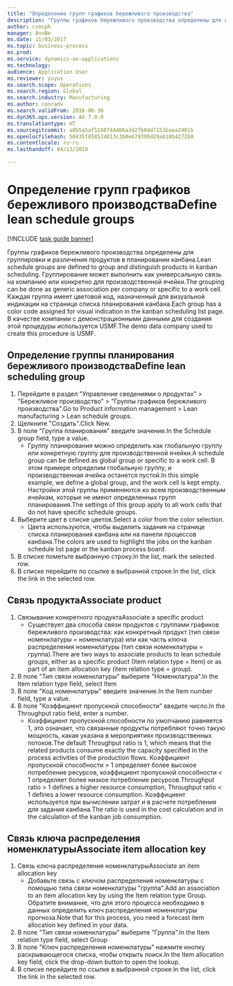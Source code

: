 ```yaml
--- 
title: "Определение групп графиков бережливого производства"
description: "Группы графиков бережливого производства определены для группировки и различения продуктов в планировании канбана."
author: cvocph
manager: AnnBe
ms.date: 11/03/2017
ms.topic: business-process
ms.prod: 
ms.service: dynamics-ax-applications
ms.technology: 
audience: Application User
ms.reviewer: yuyus
ms.search.scope: Operations
ms.search.region: Global
ms.search.industry: Manufacturing
ms.author: conradv
ms.search.validFrom: 2016-06-30
ms.dyn365.ops.version: AX 7.0.0
ms.translationtype: HT
ms.sourcegitcommit: a8b5a5af5108744406a3d2fb84d7151baea2481b
ms.openlocfilehash: 50435f858524013c3b0e67939bd29ab18b4272b0
ms.contentlocale: ru-ru
ms.lasthandoff: 04/13/2018

---
```

# <a name="define-lean-schedule-groups"></a><span data-ttu-id="70c8f-103">Определение групп графиков бережливого производства</span><span class="sxs-lookup"><span data-stu-id="70c8f-103">Define lean schedule groups</span></span>

[!INCLUDE [task guide banner](../../includes/task-guide-banner.md)]

<span data-ttu-id="70c8f-104">Группы графиков бережливого производства определены для группировки и различения продуктов в планировании канбана.</span><span class="sxs-lookup"><span data-stu-id="70c8f-104">Lean schedule groups are defined to group and distinguish products in kanban scheduling.</span></span> <span data-ttu-id="70c8f-105">Группирование может выполнить как универсальную связь на компанию или конкретно для производственной ячейки.</span><span class="sxs-lookup"><span data-stu-id="70c8f-105">The grouping can be done as generic association per company or specific to a work cell.</span></span> <span data-ttu-id="70c8f-106">Каждая группа имеет цветовой код, назначенный для визуальной индикации на странице списка планирования канбана.</span><span class="sxs-lookup"><span data-stu-id="70c8f-106">Each group has a color code assigned for visual indication in the kanban scheduling list page.</span></span> <span data-ttu-id="70c8f-107">В качестве компании с демонстрационными данными для создания этой процедуры используется USMF.</span><span class="sxs-lookup"><span data-stu-id="70c8f-107">The demo data company used to create this procedure is USMF.</span></span>


## <a name="define-lean-scheduling-group"></a><span data-ttu-id="70c8f-108">Определение группы планирования бережливого производства</span><span class="sxs-lookup"><span data-stu-id="70c8f-108">Define lean scheduling group</span></span>
1. <span data-ttu-id="70c8f-109">Перейдите в раздел "Управление сведениями о продуктах" > "Бережливое производство" > "Группы графиков бережливого производства".</span><span class="sxs-lookup"><span data-stu-id="70c8f-109">Go to Product information management > Lean manufacturing > Lean schedule groups.</span></span>
2. <span data-ttu-id="70c8f-110">Щелкните "Создать".</span><span class="sxs-lookup"><span data-stu-id="70c8f-110">Click New.</span></span>
3. <span data-ttu-id="70c8f-111">В поле "Группа планирования" введите значение.</span><span class="sxs-lookup"><span data-stu-id="70c8f-111">In the Schedule group field, type a value.</span></span>
    * <span data-ttu-id="70c8f-112">Группу планирования можно определить как глобальную группу или конкретную группу для производственной ячейки.</span><span class="sxs-lookup"><span data-stu-id="70c8f-112">A schedule group can be defined as global group or specific to a work cell.</span></span> <span data-ttu-id="70c8f-113">В этом примере определим глобальную группу, и производственная ячейка останется пустой.</span><span class="sxs-lookup"><span data-stu-id="70c8f-113">In this simple example, we define a global group, and the work cell is kept empty.</span></span> <span data-ttu-id="70c8f-114">Настройки этой группы применяются ко всем производственным ячейкам, которые не имеют определенных групп планирования.</span><span class="sxs-lookup"><span data-stu-id="70c8f-114">The settings of this group apply to all work cells that do not have specific schedule groups.</span></span>  
4. <span data-ttu-id="70c8f-115">Выберите цвет в списке цветов.</span><span class="sxs-lookup"><span data-stu-id="70c8f-115">Select a color from the color selection.</span></span>
    * <span data-ttu-id="70c8f-116">Цвета используются, чтобы выделить задания на странице списка планирования канбана или на панели процессов канбана.</span><span class="sxs-lookup"><span data-stu-id="70c8f-116">The colors are used to highlight the jobs on the kanban schedule list page or the kanban process board.</span></span>  
5. <span data-ttu-id="70c8f-117">В списке пометьте выбранную строку.</span><span class="sxs-lookup"><span data-stu-id="70c8f-117">In the list, mark the selected row.</span></span>
6. <span data-ttu-id="70c8f-118">В списке перейдите по ссылке в выбранной строке.</span><span class="sxs-lookup"><span data-stu-id="70c8f-118">In the list, click the link in the selected row.</span></span>

## <a name="associate-product"></a><span data-ttu-id="70c8f-119">Связь продукта</span><span class="sxs-lookup"><span data-stu-id="70c8f-119">Associate product</span></span>
1. <span data-ttu-id="70c8f-120">Связывание конкретного продукта</span><span class="sxs-lookup"><span data-stu-id="70c8f-120">Associate a specific product</span></span>
    * <span data-ttu-id="70c8f-121">Существует два способа связи продуктов с группами графиков бережливого производства: как конкретный продукт (тип связи номенклатуры = номенклатура) или как часть ключа распределения номенклатуры (тип связи номенклатуры = группа).</span><span class="sxs-lookup"><span data-stu-id="70c8f-121">There are two ways to associate products to lean schedule groups, either as a specific product (Item relation type = Item) or as part of an item allocation key (item relation type = group).</span></span>    
2. <span data-ttu-id="70c8f-122">В поле "Тип связи номенклатуры" выберите "Номенклатура".</span><span class="sxs-lookup"><span data-stu-id="70c8f-122">In the Item relation type field, select Item</span></span>
3. <span data-ttu-id="70c8f-123">В поле "Код номенклатуры" введите значение.</span><span class="sxs-lookup"><span data-stu-id="70c8f-123">In the Item number field, type a value.</span></span>
4. <span data-ttu-id="70c8f-124">В поле "Коэффициент пропускной способности" введите число.</span><span class="sxs-lookup"><span data-stu-id="70c8f-124">In the Throughput ratio field, enter a number.</span></span>
    * <span data-ttu-id="70c8f-125">Коэффициент пропускной способности по умолчанию равняется 1, это означает, что связанные продукты потребляют точно такую мощность, какая указана в мероприятиях производственных потоков.</span><span class="sxs-lookup"><span data-stu-id="70c8f-125">The default Throughput ratio is 1, which means that the related products consume exactly the capacity specified in the process activities of the production flows.</span></span> <span data-ttu-id="70c8f-126">Коэффициент пропускной способности > 1 определяет более высокое потребление ресурсов, коэффициент пропускной способности < 1 определяет более низкое потребление ресурсов.</span><span class="sxs-lookup"><span data-stu-id="70c8f-126">Throughput ratio > 1 defines a higher resource consumption, Throughput ratio < 1 defines a lower resource consumption.</span></span> <span data-ttu-id="70c8f-127">Коэффициент используется при вычислении затрат и в расчете потребления для задания канбана.</span><span class="sxs-lookup"><span data-stu-id="70c8f-127">The ratio is used in the cost calculation and in the calculation of the kanban job consumption.</span></span>  

## <a name="associate-item-allocation-key"></a><span data-ttu-id="70c8f-128">Связь ключа распределения номенклатуры</span><span class="sxs-lookup"><span data-stu-id="70c8f-128">Associate item allocation key</span></span>
1. <span data-ttu-id="70c8f-129">Связь ключа распределения номенклатуры</span><span class="sxs-lookup"><span data-stu-id="70c8f-129">Associate an item allocation key</span></span>
    * <span data-ttu-id="70c8f-130">Добавьте связь с ключом распределения номенклатуры с помощью типа связи номенклатуры "группа".</span><span class="sxs-lookup"><span data-stu-id="70c8f-130">Add an association to an item allocation key by using the Item relation type Group.</span></span>   <span data-ttu-id="70c8f-131">Обратите внимание, что для этого процесса необходимо в данных определить ключ распределения номенклатуры прогноза.</span><span class="sxs-lookup"><span data-stu-id="70c8f-131">Note that for this process, you need a forecast item allocation key defined in your data.</span></span>  
2. <span data-ttu-id="70c8f-132">В поле "Тип связи номенклатуры" выберите "Группа".</span><span class="sxs-lookup"><span data-stu-id="70c8f-132">In the Item relation type field, select Group</span></span>
3. <span data-ttu-id="70c8f-133">В поле "Ключ распределения номенклатуры" нажмите кнопку раскрывающегося списка, чтобы открыть поиск.</span><span class="sxs-lookup"><span data-stu-id="70c8f-133">In the Item allocation key field, click the drop-down button to open the lookup.</span></span>
4. <span data-ttu-id="70c8f-134">В списке перейдите по ссылке в выбранной строке.</span><span class="sxs-lookup"><span data-stu-id="70c8f-134">In the list, click the link in the selected row.</span></span>


